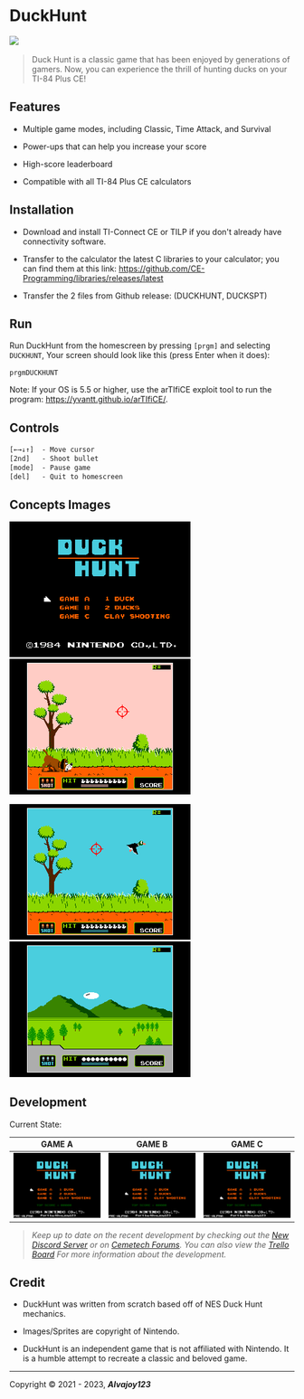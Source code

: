 # DuckHunt 

![](https://i.imgur.com/CS7h8bO.png)

> Duck Hunt is a classic game that has been enjoyed by generations of gamers. Now, you can experience the thrill of hunting ducks on your TI-84 Plus CE!

## Features

* Multiple game modes, including Classic, Time Attack, and Survival

* Power-ups that can help you increase your score

* High-score leaderboard

* Compatible with all TI-84 Plus CE calculators

## Installation

* Download and install TI-Connect CE or TILP if you don't already have connectivity software.

* Transfer to the calculator the latest C libraries to your calculator; you can find them at this link:
  https://github.com/CE-Programming/libraries/releases/latest

* Transfer the 2 files from Github release: (DUCKHUNT, DUCKSPT)

## Run

Run DuckHunt from the homescreen by pressing `[prgm]` and selecting `DUCKHUNT`,
Your screen should look like this (press Enter when it does):

    prgmDUCKHUNT

Note: If your OS is 5.5 or higher, use the arTIfiCE exploit tool to run the program: https://yvantt.github.io/arTIfiCE/.


## Controls 

    [←→↓↑]  - Move cursor 
    [2nd]   - Shoot bullet
    [mode]  - Pause game
    [del]   - Quit to homescreen


## Concepts Images

![](./docs/CONCEPTS/menu.png) ![](./docs/CONCEPTS/game_a.png)

![](./docs/CONCEPTS/game_b.png) ![](.docs/../doc/CONCEPTS/game_c.png)

## Development
Current State:

|GAME A|GAME B|GAME C|
|--|--|--|
|![](./docs/SCREENSHOTS/GAME%20A/SHOWCASE_1.png)|![](./docs/SCREENSHOTS/GAME%20B/SHOWCASE_1.png)|![](./docs/SCREENSHOTS/GAME%20C/SHOWCASE_1.png)|


> *Keep up to date on the recent development by checking out the [New Discord Server](https://discord.gg/xyUZgnD4UJ "New Discord Server") or on [Cemetech Forums](https://www.cemetech.net/forum/viewtopic.php?t=15070 "Cemetech Forums"). You can also view the [Trello Board](https://trello.com/b/NkkezsJu/duckhunt-development-c) For more information about the development.*

## Credit

* DuckHunt was written from scratch based off of NES Duck Hunt mechanics. 

* Images/Sprites are copyright of Nintendo.

* DuckHunt is an independent game that is not affiliated with Nintendo. It is a humble attempt to recreate a classic and beloved game.

------------

 Copyright &copy; 2021 - 2023, ***Alvajoy123***
